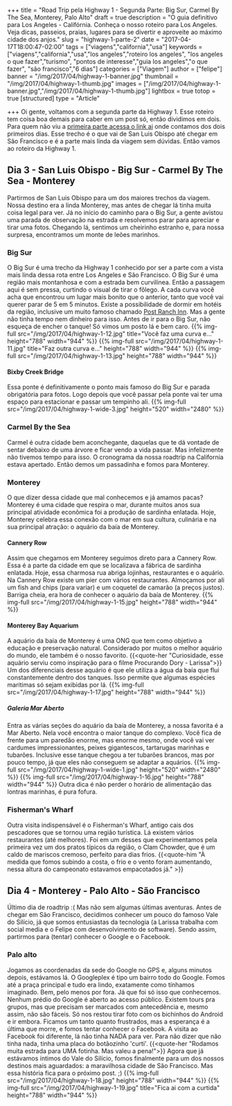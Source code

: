 +++
title = "Road Trip pela Highway 1 - Segunda Parte: Big Sur, Carmel By The Sea, Monterey, Palo Alto"
draft = true
description = "O guia definitivo para Los Angeles - Califórnia. Conheça o nosso roteiro para Los Angeles. Veja dicas, passeios, praias, lugares para se divertir e aproveite ao máximo cidade dos anjos."
slug = "highway-1-parte-2"
date = "2017-04-17T18:00:47-02:00"
tags = ["viagens","california","usa"]
keywords = ["viagens","california","usa","los angeles","roteiro los angeles", "los angeles o que fazer","turismo", "pontos de interesse","guia los angeles","o que fazer", "são francisco","6 dias"]
categories = ["Viagem"]
author = ["felipe"]
banner = "/img/2017/04/highway-1-banner.jpg"
thumbnail = "/img/2017/04/highway-1-thumb.jpg"
images = ["/img/2017/04/highway-1-banner.jpg","/img/2017/04/highway-1-thumb.jpg"]
lightbox = true
totop = true
[structured]
type = "Article"

+++
Oi gente, voltamos com a segunda parte da Highway 1. Esse roteiro tem coisa boa demais para caber em um post só, então dividimos em dois.
Para quem não viu a [primeira parte acessa o link ai](/viagem/roadtrip-highway-1-parte-1/) onde contamos dos dois primeiros dias.
Esse trecho é o que vai de San Luis Obispo até chegar em São Francisco e é a parte mais linda da viagem sem dúvidas.
Então vamos ao roteiro da Highway 1.

## Dia 3 - San Luis Obispo - Big Sur -  Carmel By The Sea - Monterey
Partirmos de San Luis Obispo para um dos maiores trechos da viagem. Nossa destino era a linda Monterey, mas antes de chegar lá tinha muita coisa legal para ver.
Já no início do caminho para o Big Sur, a gente avistou uma parada de observação na estrada e resolvemos parar para apreciar e tirar uma fotos. Chegando lá, sentimos um cheirinho estranho e, para nossa surpresa, encontramos um monte de leões marinhos.
### Big Sur
O Big Sur é uma trecho da Highway 1 conhecido por ser a parte com a vista mais linda dessa rota entre Los Angeles e São Francisco. O Big Sur é uma região mais montanhosa e com a estrada bem curvilínea. Então a passagem aqui é sem pressa, curtindo o visual de tirar o fôlego.
A cada curva você acha que encontrou um lugar mais bonito que o anterior, tanto que você vai querer parar de 5 em 5 minutos.
Existe a possibilidade de dormir em hotéis da região, inclusive um muito famoso chamado [Post Ranch Inn][3b157e32]. Mas a gente não tinha tempo nem dinheiro para isso.
Antes de ir para o Big Sur, não esqueça de encher o tanque! Só vimos um posto lá e bem caro.
{{% img-full src="/img/2017/04/highway-1-12.jpg" title="Você faz uma curva e..." height="788" width="944" %}}
{{% img-full src="/img/2017/04/highway-1-11.jpg" title="Faz outra curva e..."  height="788" width="944" %}}
{{% img-full src="/img/2017/04/highway-1-13.jpg"   height="788" width="944" %}}
#### Bixby Creek Bridge
Essa ponte é definitivamente o ponto mais famoso do Big Sur e parada obrigatória para fotos.
Logo depois que você passar pela ponte vai ter uma espaço para estacionar e passar um tempinho ali.
{{% img-full src="/img/2017/04/highway-1-wide-3.jpg"   height="520" width="2480" %}}
### Carmel By the Sea
Carmel é outra cidade bem aconchegante, daquelas que te dá vontade de sentar debaixo de uma árvore e ficar vendo a vida passar. Mas infelizmente não tivemos tempo para isso. O cronograma da nossa roadtrip na California estava apertado. Então demos um passadinha e fomos para Monterey.
### Monterey
O que dizer dessa cidade que mal conhecemos e já amamos pacas? Monterey é uma cidade que respira o mar, durante muitos anos sua principal atividade econômica foi a produção de sardinha enlatada. Hoje, Monterey celebra essa conexão com o mar em sua cultura, culinária e na sua principal atração: o aquário da baía de Monterey.
#### Cannery Row
Assim que chegamos em Monterey seguimos direto para a Cannery Row. Essa é a parte da cidade em que se localizava a fábrica de sardinha enlatada. Hoje, essa charmosa rua abriga lojinhas, restaurantes e o aquário. Na Cannery Row existe um pier com vários restaurantes. Almoçamos por ali um fish and chips (para variar) e um coquetel de camarão (a preços justos). Barriga cheia, era hora de conhecer o aquário da baía de Monterey.
{{% img-full src="/img/2017/04/highway-1-15.jpg"   height="788" width="944" %}}
#### Monterey Bay Aquarium
A aquário da baía de Monterey é uma ONG que tem como objetivo a educação e preservação natural. Considerado por muitos o melhor aquário do mundo, ele também é o nosso favorito.
{{<quote-her "Curiosidade, esse aquário serviu como inspiração para o filme Procurando Dory - Larissa">}}
Um dos diferenciais desse aquário é que ele utiliza a água da baía que flui constantemente dentro dos tanques. Isso permite que algumas espécies maritimas só sejam exibidas por lá.
{{% img-full src="/img/2017/04/highway-1-17.jpg"   height="788" width="944" %}}
##### Galeria Mar Aberto
Entra as várias seções do aquário da baía de Monterey, a nossa favorita é a Mar Aberto. Nela você encontra o maior tanque do complexo. Você fica de frente para um paredão enorme, mas enorme mesmo, onde você vai ver cardumes impressionantes, peixes gigantescos, tartarugas marinhas e tubarões. Inclusive esse tanque chegou a ter tubarões brancos, mas por pouco tempo, já que eles não conseguem se adaptar a aquários.
{{% img-full src="/img/2017/04/highway-1-wide-1.jpg"   height="520" width="2480" %}}
{{% img-full src="/img/2017/04/highway-1-16.jpg"   height="788" width="944" %}}
Outra dica é não perder o horário de alimentação das lontras marinhas, é pura fofura.
### Fisherman's Wharf
Outra visita indispensável é o Fisherman's Wharf, antigo cais dos pescadores que se tornou uma região turística. Lá  existem vários restaurantes (até melhores). Foi em um desses que experimentamos pela primeira vez um dos pratos típicos da região,  o Clam Chowder, que é um caldo de mariscos cremoso, perfeito para dias frios.
{{<quote-him "À medida que fomos subindo a costa, o frio e o vento foram aumentando, nessa altura do campeonato estavamos empacotados já." >}}
## Dia 4 - Monterey - Palo Alto - São Francisco
Último dia de roadtrip :( Mas não sem algumas últimas aventuras.
Antes de chegar em São Francisco, decidimos conhecer um pouco do famoso Vale do Silício, já que somos entusiastas da tecnologia (a Larissa trabalha com social media e o Felipe com desenvolvimento de software). Sendo assim, partirmos para (tentar) conhecer o Google e o Facebook.
### Palo alto
Jogamos as coordenadas da sede do Google no GPS e, alguns minutos depois, estávamos lá. O Googleplex é tipo um bairro todo do Google. Fomos até a praça principal e tudo era lindo, exatamente como tínhamos imaginado. Bem, pelo menos por fora. Já que foi só isso que conhecemos. Nenhum prédio do Google é aberto ao acesso público. Existem tours pra grupos, mas que precisam ser marcados com antecedência e, mesmo assim, não são fáceis. Só nos restou tirar foto com os bichinhos do Android e ir embora.
Ficamos um tanto quanto frustrados, mas a esperança é a última que morre, e fomos tentar conhecer o Facebook. A visita ao Facebook foi diferente, lá não tinha NADA para ver. Para não dizer que não tinha nada, tinha uma placa do botãozinho 'curti'.
{{<quote-her "Rodamos muita estrada para UMA fotinha. Mas valeu a pena!">}}
Agora que já estávamos íntimos do Vale do Silício, fomos finalmente para um dos nossos destinos mais aguardados: a maravilhosa cidade de São Francisco.
Mas essa história fica para o próximo post. ;)
{{% img-full src="/img/2017/04/highway-1-18.jpg"   height="788" width="944" %}}
{{% img-full src="/img/2017/04/highway-1-19.jpg" title="Fica ai com a curtida"   height="788" width="944" %}}

[3b157e32]: https://www.tripadvisor.com.br/Hotel_Review-g240329-d261216-Reviews-Post_Ranch_Inn-Big_Sur_California.html "Post Ranch Inn"
[3596c54a]: http://www.booking.com/hotel/us/oasis-inn-amp-suites.pt-br.html?aid=311840;label=oasis-inn-amp-suites-wXPAJL1hY4QLnwK0htZPkgS161692530923%3Apl%3Ata%3Ap1%3Ap2%3Aac%3Aap1t1%3Aneg%3Afi%3Atiaud-285284110526%3Akwd-21370427593%3Alp1001541%3Ali%3Adec%3Adm;sid=34e1caa2505acf7236fc7c922d504010;dest_id=20015794;dest_type=city;dist=0;hpos=1;room1=A%2CA;sb_price_type=total;srfid=28a7aa1e3e615de29613f3603afcd01a12e7f8ebX1;type=total;ucfs=1&#hotelTmpl "Oasis Inn and Suites"
